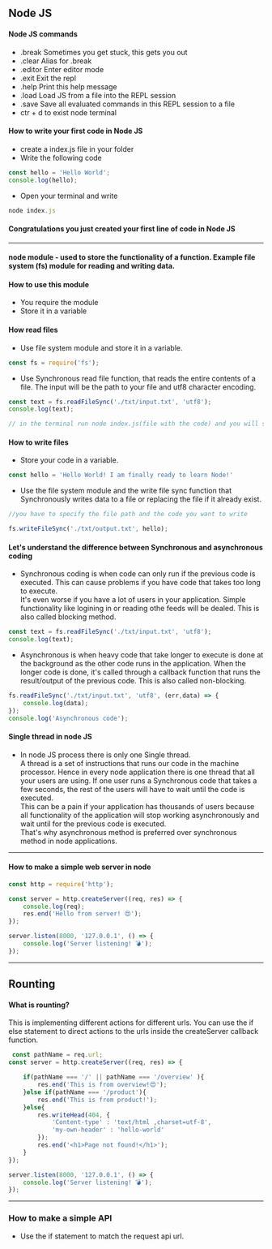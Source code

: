 ## Node JS
#### Node JS commands
+ .break    Sometimes you get stuck, this gets you out
+ .clear    Alias for .break
+ .editor   Enter editor mode
+ .exit     Exit the repl
+ .help     Print this help message
+ .load     Load JS from a file into the REPL session
+ .save     Save all evaluated commands in this REPL session to a file
+ ctr + d   to exist node terminal

#### How to write your first code in Node JS
+ create a index.js file in your folder 
+ Write the following code
```js
const hello = 'Hello World';
console.log(hello);
```
+ Open your terminal and write 
```js
node index.js
```
####  Congratulations you just created your first line of code in Node JS
---

#### node module - used to store the functionality of a function. Example file system (fs) module for reading and writing data.

#### How to use this module
+ You require the module
+ Store it in a variable

#### How read files 
+ Use file system module and store it in a variable.
```js
const fs = require('fs');
```
+ Use Synchronous read file function, that reads the entire contents of a file. The input will be the path to your file and utf8 character encoding.
```js
const text = fs.readFileSync('./txt/input.txt', 'utf8');
console.log(text); 

// in the terminal run node index.js(file with the code) and you will see the text as the output.
```

#### How to write files 
+ Store your code in a variable. 
```js
const hello = 'Hello World! I am finally ready to learn Node!'
```
+ Use the file system module and the write file sync function that Synchronously writes data to a file or replacing the file if it already exist.
```js
//you have to specify the file path and the code you want to write

fs.writeFileSync('./txt/output.txt', hello);
```

#### Let's understand the difference between Synchronous and asynchronous coding
+ Synchronous coding is when code can only run if the previous code is executed. This can cause problems if you have code that takes too long to execute. \
It's even worse if you have a lot of users in your application. Simple functionality like logining in or reading othe feeds will be dealed. This is also called blocking method.

```js
const text = fs.readFileSync('./txt/input.txt', 'utf8');
console.log(text); 
```

+ Asynchronous is when heavy code that take longer to execute is done at the background as the other code runs in the application. When the longer code is done, it's called through a callback function that runs the result/output of the previous code. This is also called non-blocking.
```js
fs.readFileSync('./txt/input.txt', 'utf8', (err,data) => {
    console.log(data);
});
console.log('Asynchronous code');
```

#### Single thread in node JS
- In node JS process there is only one Single thread.\
A thread is a set of instructions that runs our code in the machine processor. Hence in every node application there is one thread that all your users are using. If one user runs a Synchronous code that takes a few seconds, the rest of the users will have to wait until the code is executed. \
This can be a pain if your application has thousands of users because all functionality of the application will stop working asynchronously and wait until for the previous code is executed. \
That's why asynchronous method is preferred over synchronous method in node applications.
---

#### How to make a simple web server in node
```js
const http = require('http');

const server = http.createServer((req, res) => {
    console.log(req);
    res.end('Hello from server! 😍');
});

server.listen(8000, '127.0.0.1', () => {
    console.log('Server listening! 💣');
});
```
---
## Rounting
#### What is rounting?
This is implementing different actions for different urls.
You can use the if else statement to direct actions to the urls inside the createServer callback function.
```js
 const pathName = req.url;
const server = http.createServer((req, res) => {

    if(pathName === '/' || pathName === '/overview' ){
        res.end('This is from overview!😍');
    }else if(pathName === '/product'){
        res.end('This is from product!');
    }else{
        res.writeHead(404, { 
            'Content-type' : 'text/html ,charset=utf-8',
            'my-own-header' : 'hello-world'
        });
        res.end('<h1>Page not found!</h1>');
    }
});

server.listen(8000, '127.0.0.1', () => {
    console.log('Server listening! 💣');
});
```
---
### How to make a simple API 
+ Use the if statement to match the  request api url. 